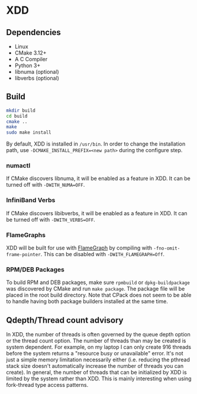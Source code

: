 # XDD

## Dependencies
- Linux
- CMake 3.12+
- A C Compiler
- Python 3+
- libnuma (optional)
- libverbs (optional)

## Build
```bash
mkdir build
cd build
cmake ..
make
sudo make install
```

By default, XDD is installed in `/usr/bin`. In order to change the
installation path, use `-DCMAKE_INSTALL_PREFIX=<new path>` during the
configure step.

### numactl
If CMake discovers libnuma, it will be enabled as a
feature in XDD. It can be turned off with `-DWITH_NUMA=OFF`.

### InfiniBand Verbs
If CMake discovers libibverbs, it will be enabled as a
feature in XDD. It can be turned off with `-DWITH_VERBS=OFF`.

### FlameGraphs
XDD will be built for use with
[FlameGraph](https://github.com/brendangregg/FlameGraph) by compiling
with `-fno-omit-frame-pointer`. This can be disabled with
`-DWITH_FLAMEGRAPH=Off`.

### RPM/DEB Packages
To build RPM and DEB packages, make sure `rpmbuild` or
`dpkg-buildpackage` was discovered by CMake and run `make
package`. The package file will be placed in the root build
directory. Note that CPack does not seem to be able to handle having
both package builders installed at the same time.

## Qdepth/Thread count advisory
In XDD, the number of threads is often governed by the queue depth option
or the thread count option.  The number of threads than may be created is
system dependent.  For example, on my laptop I can only create 916 threads
before the system returns a "resource busy or unavailable" error. It's
not just a simple memory limitation necessarily either (i.e. reducing the
pthread stack size doesn't automatically increase the number of threads you
can create). In general, the number of threads that can be initialized
by XDD is limited by the system rather than XDD.  This is mainly interesting
when using fork-thread type access patterns.

